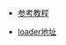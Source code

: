 
- [参考教程](https://post.smzdm.com/p/661781/)

- [loader地址](https://mega.nz/#F!yQpw0YTI!DQqIzUCG2RbBtQ6YieScWg!DYRAXCpB)
